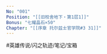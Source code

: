 ```yaml
---
No: "001"
Position: "[[旧校舍地下・第1层1]]"
Bonus: "七耀晶石×50"
Chapter: "[[序章 托尔兹士官学院#3 31]]"
---
```


#英雄传说/闪之轨迹/笔记/宝箱